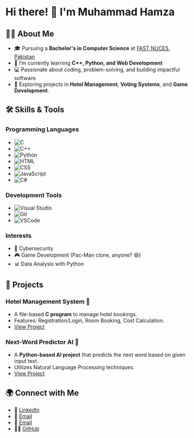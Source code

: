 # Hi there! 👋 I'm Muhammad Hamza 

## 👨‍💻 About Me
- 🎓 Pursuing a **Bachelor's in Computer Science** at [FAST NUCES, Pakistan](https://www.nu.edu.pk/)
- 🌱 I’m currently learning **C++, Python, and Web Development**
- 💻 Passionate about coding, problem-solving, and building impactful software.
- 🚀 Exploring projects in **Hotel Management**, **Voting Systems**, and **Game Development**.

## 🛠️ Skills & Tools
### Programming Languages
- ![C](https://img.shields.io/badge/C-%2300599C.svg?style=flat&logo=c&logoColor=white)
- ![C++](https://img.shields.io/badge/C++-%2300599C.svg?style=flat&logo=c%2B%2B&logoColor=white)
- ![Python](https://img.shields.io/badge/Python-%2314354C.svg?style=flat&logo=python&logoColor=white)
- ![HTML](https://img.shields.io/badge/HTML-%23E34F26.svg?style=flat&logo=html5&logoColor=white)
- ![CSS](https://img.shields.io/badge/CSS-%231572B6.svg?style=flat&logo=css3&logoColor=white)
- ![JavaScript](https://img.shields.io/badge/JavaScript-%23F7DF1E.svg?style=flat&logo=javascript&logoColor=black)
- ![C#](https://img.shields.io/badge/C%23-%23239120.svg?style=flat&logo=c-sharp&logoColor=white)

### Development Tools
- ![Visual Studio](https://img.shields.io/badge/Visual%20Studio-%235C2D91.svg?style=flat&logo=visual-studio&logoColor=white)
- ![Git](https://img.shields.io/badge/Git-%23F05033.svg?style=flat&logo=git&logoColor=white)
- ![VSCode](https://img.shields.io/badge/VS%20Code-%23007ACC.svg?style=flat&logo=visual-studio-code&logoColor=white)

### Interests
- 🔐 Cybersecurity
- 🎮 Game Development (Pac-Man clone, anyone? 😄)
- 📊 Data Analysis with Python

## 🌟 Projects
### Hotel Management System 🏨
- A file-based **C program** to manage hotel bookings.
- Features: Registration/Login, Room Booking, Cost Calculation.
- [View Project](https://github.com/YourUsername/Hotel-Management-System)

### Next-Word Predictor AI 🤖
- A **Python-based AI project** that predicts the next word based on given input text.
- Utilizes Natural Language Processing techniques.
- [View Project](https://github.com/YourUsername/Next-Word-Predictor)

## 🌍 Connect with Me
- 💼 [LinkedIn](https://www.linkedin.com/in/muhammad-hamza-b254a0292?utm_source=share&utm_campaign=share_via&utm_content=profile&utm_medium=android_app)
- 📧 [Email](mailto:p230577@cfd.nu.edu.pk)
- 📧 [Email](mailto:p230577@pwr.nu.edu.pk)
- 🧑‍💻 [GitHub](https://github.com/hamzza07x)
